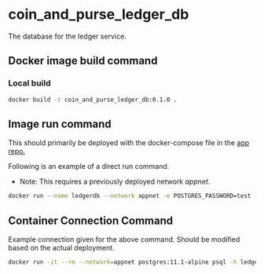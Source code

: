 # coin_and_purse_ledger_db
The database for the ledger service.

## Docker image build command

### Local build
```Bash
docker build -t coin_and_purse_ledger_db:0.1.0 .
```

## Image run command
This should primarily be deployed with the docker-compose file in the
[app repo.](https://github.com/Drewan-Tech/coin_and_purse_app)

Following is an example of a direct run command.
* Note: This requires a previously deployed network _appnet_.
```Bash
docker run --name ledgerdb --network appnet -e POSTGRES_PASSWORD=test -e POSTGRES_USER=superledger -d coin_and_purse_ledger_db:0.1.0
```

## Container Connection Command
Example connection given for the above command. Should be modified
based on the actual deployment.
```Bash
docker run -it --rm --network=appnet postgres:11.1-alpine psql -h ledgerdb -U superledger
```
